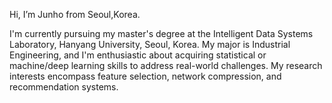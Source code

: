 Hi, I’m Junho from Seoul,Korea.

I'm currently pursuing my master's degree at the Intelligent Data Systems Laboratory, Hanyang University, Seoul, Korea. My major is Industrial Engineering, and I'm enthusiastic about acquiring  statistical or machine/deep learning skills  to address real-world challenges. My research interests encompass feature selection, network compression, and recommendation systems.
<!---

My CV can be seen [here](https://github.com/lookbackjh/lookbackjh/blob/main/CV_junho.pdf)



Corpse-is-Talking/Corpse-is-Talking is a ✨ special ✨ repository because its `README.md` (this file) appears on your GitHub profile.
You can click the Preview link to take a look at your changes.
--->
